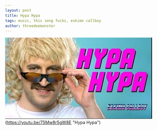 ```yaml
---
layout: post
title: Hypa Hypa
tags: music, this song fucks, eskimo callboy
author: threedeemonster
---
```


![Image](./assets/hypa-hypa.jpeg)(https://youtu.be/75Mw8r5gW8E "Hypa Hypa")
